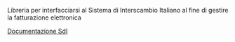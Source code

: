 Libreria per interfacciarsi al Sistema di Interscambio Italiano al fine di gestire la fatturazione elettronica

[Documentazione SdI](https://www.fatturapa.gov.it/export/fatturazione/it/normativa/f-3.htm)
